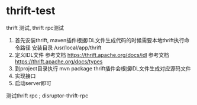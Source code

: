 # thrift-test
thrift 测试, thrift rpc测试

1. 首先安装thrift, maven插件根据IDL文件生成代码的时候需要本地thrift执行命令路径
   安装目录 /usr/local/app/thrift
2. 定义IDL文件 
   参考文档 https://thrift.apache.org/docs/idl
   参考文档 https://thrift.apache.org/docs/types
3. 到project目录执行 mvn package thrift插件会根据IDL文件生成对应源码文件
4. 实现接口
5. 启动server即可

测试thrift rpc ; disruptor-thrift-rpc